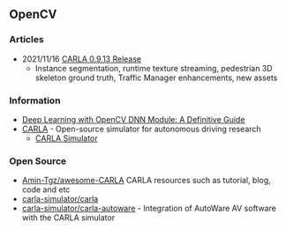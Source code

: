 ## OpenCV


### Articles
- 2021/11/16 [CARLA 0.9.13 Release](http://carla.org/2021/11/16/release-0.9.13/)
    - Instance segmentation, runtime texture streaming, pedestrian 3D skeleton ground truth, Traffic Manager enhancements, new assets


### Information
- [Deep Learning with OpenCV DNN Module: A Definitive Guide](https://learnopencv.com/deep-learning-with-opencvs-dnn-module-a-definitive-guide/)
- [CARLA](http://carla.org/) - Open-source simulator for autonomous driving research
    - [CARLA Simulator](https://carla.readthedocs.io/en/latest/start_quickstart/)


### Open Source
- [Amin-Tgz/awesome-CARLA](https://github.com/Amin-Tgz/awesome-CARLA) CARLA resources such as tutorial, blog, code and etc 
- [carla-simulator/carla](https://github.com/carla-simulator/carla)
- [carla-simulator/carla-autoware](https://github.com/carla-simulator/carla-autoware) - Integration of AutoWare AV software with the CARLA simulator